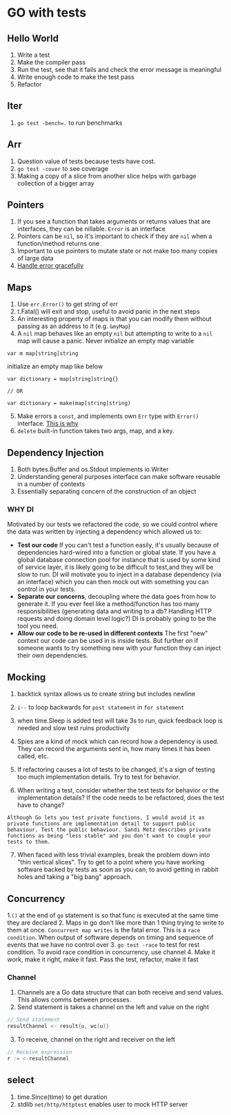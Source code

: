 # GO with tests
## Hello World
1. Write a test
2. Make the compiler pass
3. Run the test, see that it fails and check the error message is meaningful
4. Write enough code to make the test pass
5. Refactor

## Iter
1. `go test -bench=.` to run benchmarks

## Arr
1. Question value of tests because tests have cost.
2. `go test -cover` to see coverage
3. Making a copy of a slice from another slice helps with garbage collection of a bigger array


## Pointers
1. If you see a function that takes arguments or returns values that are interfaces, they can be nillable. `Error` is an interface
2. Pointers can be `nil`, so it's important to check if they are `nil` when a function/method returns one
3. Important to use pointers to mutate state or not make too many copies of large data
4. [ Handle error gracefully ](https://dave.cheney.net/2016/04/27/dont-just-check-errors-handle-them-gracefully)

## Maps
1. Use `err.Error()` to get string of err
2. t.Fatal() will exit and stop, useful to avoid panic in the next steps
3. An interesting property of maps is that you can modify them without passing as an address to it (e.g. `&myMap`)
4. A `nil` map behaves like an empty `nil` but attempting to write to a `nil` map will cause a panic. Never initialize an empty map variable
```golang
var m map[string]string
```

initialize an empty map like below
```golang
var dictionary = map[string]string{}

// OR

var dictionary = make(map[string]string)
```
5. Make errors a `const`, and implements own `Err` type with `Error()` interface. [ This is why ](https://dave.cheney.net/2016/04/07/constant-errors)
6. `delete` built-in function takes two args, map, and a key.

## Dependency Injection
1. Both bytes.Buffer and os.Stdout implements io.Writer
2. Understanding general purposes interface can make software reusable in a number of contexts
3. Essentially separating concern of the construction of an object

### WHY DI
Motivated by our tests we refactored the code, so we could control where the data was written by injecting a dependency which allowed us to:

- **Test our code** If you can't test a function easily, it's usually because of dependencies hard-wired into a function or global state. If you have a global database connection pool for instance that is used by some kind of service layer, it is likely going to be difficult to test,and they will be slow to run. DI will motivate you to inject in a database dependency (via an interface) which you can then mock out with something you can control in your tests.
- **Separate our concerns**, decoupling where the data goes from how to generate it. If you ever feel like a method/function has too many responsibilities (generating data and writing to a db? Handling HTTP requests and doing domain level logic?) DI is probably going to be the tool you need.
- **Allow our code to be re-used in different contexts** The first "new" context our code can be used in is inside tests. But further on if someone wants to try something new with your function they can inject their own dependencies.

## Mocking
1. backtick syntax allows us to create string but includes newline
2. `i--` to loop backwards for `post statement` in `for statement`
3. when time.Sleep is added test will take 3s to run, quick feedback loop is needed and slow test ruins productivity
4. Spies are a kind of mock which can record how a dependency is used. They can record the arguments sent in, how many times it has been called, etc.

5. If refactoring causes a lot of tests to be changed, it's a sign of testing too much implementation details. Try to test for behavior.

6. When writing a test, consider whether the test tests for behavior or the implementation details? If the code needs to be refactored, does the test have to change?
```text
Although Go lets you test private functions, I would avoid it as private functions are implementation detail to support public behaviour. Test the public behaviour. Sandi Metz describes private functions as being "less stable" and you don't want to couple your tests to them.
```
7. When faced with less trivial examples, break the problem down into "thin vertical slices". Try to get to a point where you have working software backed by tests as soon as you can, to avoid getting in rabbit holes and taking a "big bang" approach.

## Concurrency
1.`()` at the end of `go` statement is so that func is executed at the same time they are declared
2. Maps in go don't like more than 1 thing trying to write to them at once. `Concurrent map writes` is the fatal error. This is a `race condition`. When output of software depends on timing and sequence of events that we have no control over
3. `go test -race` to test for rest condition. To avoid race condition in concurrency, use channel
4. Make it work, make it right, make it fast. Pass the test, refactor, make it fast
### Channel
1. Channels are a Go data structure that can both receive and send values. This allows comms between processes.
2. Send statement is takes a channel on the left and value on the right
```go
// Send statement
resultChannel <- result{u, wc(u)}
```
3. To receive, channel on the right and receiver on the left
```go
// Receive expression
r := <-resultChannel
```

## select
1. time.Since(time) to get duration
2. stdlib `net/http/httptest` enables user to mock HTTP server
